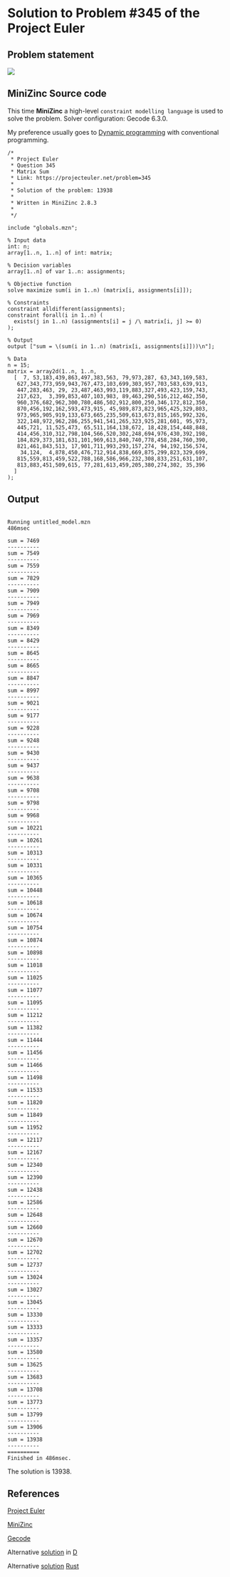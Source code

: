 # Solution to Problem #345 of the Project Euler

## Problem statement

<p><img src="statement.png"></p>

## MiniZinc Source code

This time **MiniZinc** a high-level `constraint modelling language` is used to solve the problem. Solver configuration: Gecode 6.3.0.

My preference usually goes to [Dynamic programming](https://en.wikipedia.org/wiki/Dynamic_programming) with conventional programming.

```MiniZinc
/*
 * Project Euler
 * Question 345
 * Matrix Sum
 * Link: https://projecteuler.net/problem=345
 *
 * Solution of the problem: 13938
 *
 * Written in MiniZinc 2.8.3
 *
 */

include "globals.mzn";

% Input data
int: n;
array[1..n, 1..n] of int: matrix;

% Decision variables
array[1..n] of var 1..n: assignments;

% Objective function
solve maximize sum(i in 1..n) (matrix[i, assignments[i]]);

% Constraints
constraint alldifferent(assignments);
constraint forall(i in 1..n) (
  exists(j in 1..n) (assignments[i] = j /\ matrix[i, j] >= 0)
);

% Output
output ["sum = \(sum(i in 1..n) (matrix[i, assignments[i]]))\n"];

% Data
n = 15;
matrix = array2d(1..n, 1..n,
  [  7, 53,183,439,863,497,383,563, 79,973,287, 63,343,169,583,
   627,343,773,959,943,767,473,103,699,303,957,703,583,639,913,
   447,283,463, 29, 23,487,463,993,119,883,327,493,423,159,743,
   217,623,  3,399,853,407,103,983, 89,463,290,516,212,462,350,
   960,376,682,962,300,780,486,502,912,800,250,346,172,812,350,
   870,456,192,162,593,473,915, 45,989,873,823,965,425,329,803,
   973,965,905,919,133,673,665,235,509,613,673,815,165,992,326,
   322,148,972,962,286,255,941,541,265,323,925,281,601, 95,973,
   445,721, 11,525,473, 65,511,164,138,672, 18,428,154,448,848,
   414,456,310,312,798,104,566,520,302,248,694,976,430,392,198,
   184,829,373,181,631,101,969,613,840,740,778,458,284,760,390,
   821,461,843,513, 17,901,711,993,293,157,274, 94,192,156,574,
    34,124,  4,878,450,476,712,914,838,669,875,299,823,329,699,
   815,559,813,459,522,788,168,586,966,232,308,833,251,631,107,
   813,883,451,509,615, 77,281,613,459,205,380,274,302, 35,396
  ]
);
```

 ## Output

 ```text
￼
Running untitled_model.mzn
486msec

sum = 7469
----------
sum = 7549
----------
sum = 7559
----------
sum = 7829
----------
sum = 7909
----------
sum = 7949
----------
sum = 7969
----------
sum = 8349
----------
sum = 8429
----------
sum = 8645
----------
sum = 8665
----------
sum = 8847
----------
sum = 8997
----------
sum = 9021
----------
sum = 9177
----------
sum = 9228
----------
sum = 9248
----------
sum = 9430
----------
sum = 9437
----------
sum = 9638
----------
sum = 9708
----------
sum = 9798
----------
sum = 9968
----------
sum = 10221
----------
sum = 10261
----------
sum = 10313
----------
sum = 10331
----------
sum = 10365
----------
sum = 10448
----------
sum = 10618
----------
sum = 10674
----------
sum = 10754
----------
sum = 10874
----------
sum = 10898
----------
sum = 11018
----------
sum = 11025
----------
sum = 11077
----------
sum = 11095
----------
sum = 11212
----------
sum = 11382
----------
sum = 11444
----------
sum = 11456
----------
sum = 11466
----------
sum = 11498
----------
sum = 11533
----------
sum = 11820
----------
sum = 11849
----------
sum = 11952
----------
sum = 12117
----------
sum = 12167
----------
sum = 12340
----------
sum = 12390
----------
sum = 12438
----------
sum = 12586
----------
sum = 12648
----------
sum = 12660
----------
sum = 12670
----------
sum = 12702
----------
sum = 12737
----------
sum = 13024
----------
sum = 13027
----------
sum = 13045
----------
sum = 13330
----------
sum = 13333
----------
sum = 13357
----------
sum = 13580
----------
sum = 13625
----------
sum = 13683
----------
sum = 13708
----------
sum = 13773
----------
sum = 13799
----------
sum = 13906
----------
sum = 13938
----------
==========
Finished in 486msec.
```

The solution is 13938.

## References

[Project Euler](https://projecteuler.net)

[MiniZinc](https://www.minizinc.org)

[Gecode](https://www.gecode.org)

Alternative [solution](https://github.com/pe-solutions/pe-rustlang/tree/main/pe-0345) in [D](https://dlang.org)

Alternative [solution](https://github.com/pe-solutions/pe-dlang/tree/main/pe-0345) [Rust](https://www.rust-lang.org)


